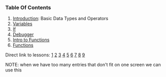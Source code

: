 ### Table Of Contents

1. [Introduction](#basic-data-types): Basic Data Types and Operators
1. [Variables](#variables)
1. [If](#if)
1. [Debugger](#debugger)
1. [Intro to Functions](#intro-functions)
1. [Functions](#functions)

Direct link to lessons: [1](#lesson1) [2](#lesson2) [3](#lesson3) [4](#lesson4) [5](#lesson5) [6](#lesson6) [7](#lesson7) [8](#lesson8) [9](#lesson9)

NOTE: when we have too many entries that don't fit on one screen
we can use this <!-- .slide: style="font-size:80%" -->
